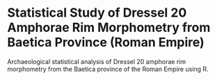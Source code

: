 # Statistical Study of Dressel 20 Amphorae Rim Morphometry from Baetica Province (Roman Empire)
Archaeological statistical analysis of Dressel 20 amphorae rim morphometry from the Baetica province of the Roman Empire using R. 

